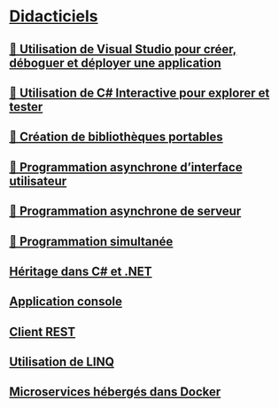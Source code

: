 # [Didacticiels](index.md)
## [🔧 Utilisation de Visual Studio pour créer, déboguer et déployer une application](create-debug-deploy.md)
## [🔧 Utilisation de C# Interactive pour explorer et tester](exploring-with-csharp-interactive.md)
## [🔧 Création de bibliothèques portables](creating-portable-libraries.md)
## [🔧 Programmation asynchrone d’interface utilisateur](asynchronous-ui-programming.md)
## [🔧 Programmation asynchrone de serveur](asynchronous-server-programming.md)
## [🔧 Programmation simultanée](concurrent-programming.md)
## [Héritage dans C# et .NET](inheritance.md)
## [Application console](console-teleprompter.md)
## [Client REST](console-webapiclient.md)
## [Utilisation de LINQ](working-with-linq.md)
## [Microservices hébergés dans Docker](microservices.md)
   